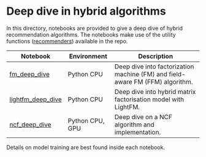 # Deep dive in hybrid algorithms

In this directory, notebooks are provided to give a deep dive of hybrid recommendation algorithms. The notebooks make use of the utility functions ([recommenders](../../recommenders)) available in the repo.

| Notebook | Environment | Description |
| --- | --- | --- |
| [fm_deep_dive](fm_deep_dive.ipynb) | Python CPU | Deep dive into factorization machine (FM) and field-aware FM (FFM) algorithm.
| [lightfm_deep_dive](lightfm_deep_dive.ipynb) | Python CPU | Deep dive into hybrid matrix factorisation model with LightFM.
| [ncf_deep_dive](ncf_deep_dive.ipynb) | Python CPU, GPU | Deep dive on a NCF algorithm and implementation.

Details on model training are best found inside each notebook.
